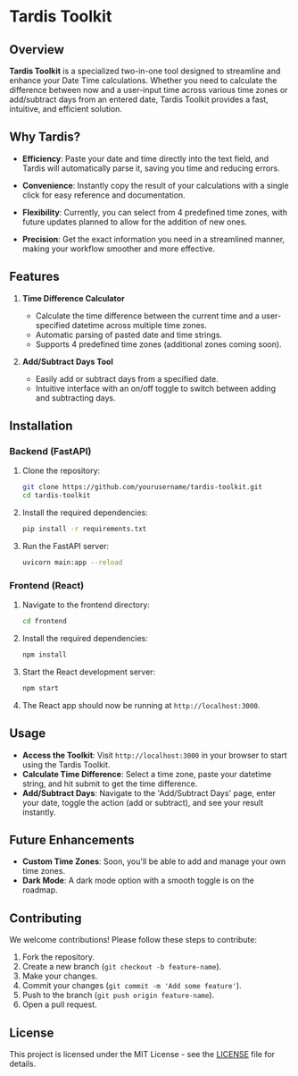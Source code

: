 # Tardis Toolkit

## Overview

**Tardis Toolkit** is a specialized two-in-one tool designed to streamline and enhance your Date Time calculations. Whether you need to calculate the difference between now and a user-input time across various time zones or add/subtract days from an entered date, Tardis Toolkit provides a fast, intuitive, and efficient solution.

## Why Tardis?

- **Efficiency**: Paste your date and time directly into the text field, and Tardis will automatically parse it, saving you time and reducing errors.
  
- **Convenience**: Instantly copy the result of your calculations with a single click for easy reference and documentation.

- **Flexibility**: Currently, you can select from 4 predefined time zones, with future updates planned to allow for the addition of new ones.

- **Precision**: Get the exact information you need in a streamlined manner, making your workflow smoother and more effective.

## Features

1. **Time Difference Calculator**
   - Calculate the time difference between the current time and a user-specified datetime across multiple time zones.
   - Automatic parsing of pasted date and time strings.
   - Supports 4 predefined time zones (additional zones coming soon).

2. **Add/Subtract Days Tool**
   - Easily add or subtract days from a specified date.
   - Intuitive interface with an on/off toggle to switch between adding and subtracting days.

## Installation

### Backend (FastAPI)

1. Clone the repository:
   ```bash
   git clone https://github.com/yourusername/tardis-toolkit.git
   cd tardis-toolkit
   ```

2. Install the required dependencies:
   ```bash
   pip install -r requirements.txt
   ```

3. Run the FastAPI server:
   ```bash
   uvicorn main:app --reload
   ```

### Frontend (React)

1. Navigate to the frontend directory:
   ```bash
   cd frontend
   ```

2. Install the required dependencies:
   ```bash
   npm install
   ```

3. Start the React development server:
   ```bash
   npm start
   ```

4. The React app should now be running at `http://localhost:3000`.

## Usage

- **Access the Toolkit**: Visit `http://localhost:3000` in your browser to start using the Tardis Toolkit.
- **Calculate Time Difference**: Select a time zone, paste your datetime string, and hit submit to get the time difference.
- **Add/Subtract Days**: Navigate to the 'Add/Subtract Days' page, enter your date, toggle the action (add or subtract), and see your result instantly.

## Future Enhancements

- **Custom Time Zones**: Soon, you'll be able to add and manage your own time zones.
- **Dark Mode**: A dark mode option with a smooth toggle is on the roadmap.

## Contributing

We welcome contributions! Please follow these steps to contribute:

1. Fork the repository.
2. Create a new branch (`git checkout -b feature-name`).
3. Make your changes.
4. Commit your changes (`git commit -m 'Add some feature'`).
5. Push to the branch (`git push origin feature-name`).
6. Open a pull request.

## License

This project is licensed under the MIT License - see the [LICENSE](LICENSE) file for details.

